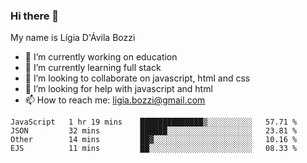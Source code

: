 ### Hi there 👋

My name is Lígia D'Ávila Bozzi

- 🔭 I’m currently working on education
- 🌱 I’m currently learning full stack
- 👯 I’m looking to collaborate on javascript, html and css
- 🤔 I’m looking for help with javascript and html
- 📫 How to reach me: ligia.bozzi@gmail.com

<!--START_SECTION:waka-->
```text
JavaScript   1 hr 19 mins    ██████████████▒░░░░░░░░░░   57.71 % 
JSON         32 mins         ██████░░░░░░░░░░░░░░░░░░░   23.81 % 
Other        14 mins         ██▓░░░░░░░░░░░░░░░░░░░░░░   10.16 % 
EJS          11 mins         ██░░░░░░░░░░░░░░░░░░░░░░░   08.33 % 
```
<!--END_SECTION:waka-->

<!--
**ligiadavilabozzi/ligiadavilabozzi** is a ✨ _special_ ✨ repository because its `README.md` (this file) appears on your GitHub profile.
-->


